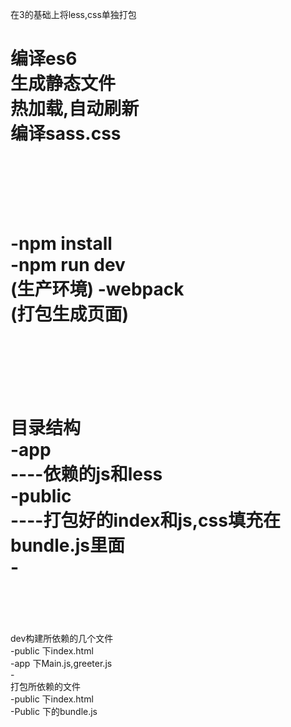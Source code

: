 在3的基础上将less,css单独打包<br/>

编译es6<br/>
生成静态文件<br/>
热加载,自动刷新<br/>
编译sass.css<br/>
<br/>
<br/>
<br/>
=================
-npm install<br/>
-npm run dev <br/>
(生产环境)
-webpack<br/>
(打包生成页面) <br/>
<br/>
<br/>
<br/>
==================
目录结构<br/>
-app<br/>
----依赖的js和less<br/>
-public<br/>
----打包好的index和js,css填充在bundle.js里面<br/>
-<br/>
<br/>
<br/>
==================
dev构建所依赖的几个文件<br/>
-public 下index.html<br/>
-app 下Main.js,greeter.js<br/>
-<br/>
打包所依赖的文件<br/>
-public 下index.html<br/>
-Public 下的bundle.js<br/>